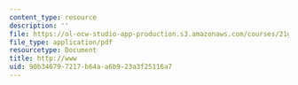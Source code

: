```yaml
---
content_type: resource
description: ''
file: https://ol-ocw-studio-app-production.s3.amazonaws.com/courses/21g-114-chinese-vi-streamlined-spring-2005/90b346797217b64aa6b923a3f25116a7_MIT21G_114S05_2_24j.pdf
file_type: application/pdf
resourcetype: Document
title: http://www
uid: 90b34679-7217-b64a-a6b9-23a3f25116a7
---
```

